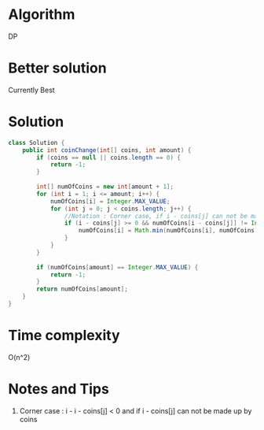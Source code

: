 # Algorithm 

DP

# Better solution 

Currently Best

# Solution 

```java
class Solution {
    public int coinChange(int[] coins, int amount) {
        if (coins == null || coins.length == 0) {
            return -1;
        }
        
        int[] numOfCoins = new int[amount + 1];
        for (int i = 1; i <= amount; i++) {
            numOfCoins[i] = Integer.MAX_VALUE;
            for (int j = 0; j < coins.length; j++) {
                //Notation : Corner case, if i - coins[j] can not be made up by coins
                if (i - coins[j] >= 0 && numOfCoins[i - coins[j]] != Integer.MAX_VALUE) {
                    numOfCoins[i] = Math.min(numOfCoins[i], numOfCoins[i - coins[j]] + 1);
                }
            }
        }
        
        if (numOfCoins[amount] == Integer.MAX_VALUE) {
            return -1;
        }
        return numOfCoins[amount];
    }
}
```



# Time complexity

O(n^2)

# Notes and Tips

1. Corner case : i - i - coins[j] < 0 and if i - coins[j] can not be made up by coins